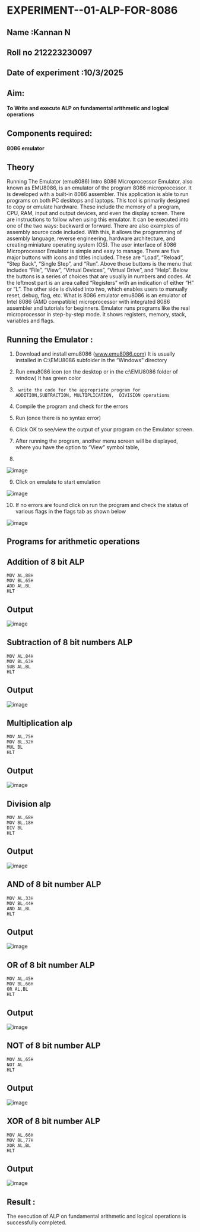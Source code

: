 # EXPERIMENT--01-ALP-FOR-8086
## Name :Kannan N
## Roll no 212223230097
## Date of experiment :10/3/2025





## Aim: 
#### To Write and execute ALP on fundamental arithmetic and logical operations
## Components required: 
#### 8086  emulator 
## Theory 
Running The Emulator (emu8086) Intro 8086 Microprocessor Emulator, also known as EMU8086, is an emulator of the program 8086 microprocessor. It is developed with a built-in 8086 assembler. This application is able to run programs on both PC desktops and laptops. This tool is primarily designed to copy or emulate hardware. These include the memory of a program, CPU, RAM, input and output devices, and even the display screen. There are instructions to follow when using this emulator. It can be executed into one of the two ways: backward or forward. There are also examples of assembly source code included. With this, it allows the programming of assembly language, reverse engineering, hardware architecture, and creating miniature operating system (OS). The user interface of 8086 Microprocessor Emulator is simple and easy to manage. There are five major buttons with icons and titles included. These are “Load”, “Reload”, “Step Back”, “Single Step”, and “Run”. Above those buttons is the menu that includes “File”, “View”, “Virtual Devices”, “Virtual Drive”, and “Help”. Below the buttons is a series of choices that are usually in numbers and codes. At the leftmost part is an area called “Registers” with an indication of either “H” or “L”. The other side is divided into two, which enables users to manually reset, debug, flag, etc. What is 8086 emulator emu8086 is an emulator of Intel 8086 (AMD compatible) microprocessor with integrated 8086 assembler and tutorials for beginners. Emulator runs programs like the real microprocessor in step-by-step mode. it shows registers, memory, stack, variables and flags.


 ## Running the Emulator :
1.	Download and install emu8086 (www.emu8086.com) It is usually installed in C:\EMU8086 subfolder in the “Windows” directory
2.	  Run  emu8086 icon (on the desktop or in the c:\EMU8086 folder of window) It has green color 
 
 
3.		write the code for the appropriate program for ADDITION,SUBTRACTION, MULTIPLICATION,  DIVISION operations 

4.	 Compile the program and check for the errors 
5.	Run (once there is no syntax error) 

6.	Click OK to see/view the output of your program on the Emulator screen. 


7.	After running the program, another menu screen will be displayed, where you have the option to “View” symbol table,
8.	 


![image](https://user-images.githubusercontent.com/36288975/189273263-d65baae9-4b8f-4723-afb3-c0ffa4052b04.png)











9.	Click on emulate to start emulation 








![image](https://user-images.githubusercontent.com/36288975/189273273-9bb36ec1-e2e8-4892-8d35-37707332bfdc.png)








10.	If no errors are found click on run the program and check the status of various flags in the flags tab as shown below 






![image](https://user-images.githubusercontent.com/36288975/189273277-113a2a33-4a40-4ff8-95a5-ecd3a1f504fe.png)







## Programs for arithmetic  operations

## Addition  of 8 bit ALP 
```
MOV AL,88H
MOV BL,65H
ADD AL,BL
HLT
```



## Output  
![image](https://github.com/user-attachments/assets/1b2cd8ff-4b95-40f3-af93-b7ac45b22ee4)

 
## Subtraction   of 8 bit numbers  ALP 
```
MOV AL,84H
MOV BL,63H
SUB AL,BL
HLT
```
 
## Output  
![image](https://github.com/user-attachments/assets/a8272f3b-ff42-437b-bbf6-0468132bca3a)


## Multiplication alp 
```
MOV AL,75H
MOV BL,32H
MUL BL
HLT
```

 ## Output 
 ![image](https://github.com/user-attachments/assets/ad2b05e2-aa26-4c5c-83e7-e804f0d00e38)


## Division alp 
```
MOV AL,68H
MOV BL,18H
DIV BL
HLT
```

## Output 
![image](https://github.com/user-attachments/assets/110168be-f6f7-4da4-802e-533d89bce9d8)


## AND of 8 bit number ALP
```
MOV AL,33H
MOV BL,44H
AND AL,BL
HLT
```

## Output
![image](https://github.com/user-attachments/assets/9f1de949-d5ab-472c-bfa9-7fd2d1a4447c)

## OR of 8 bit number ALP
```
MOV AL,45H
MOV BL,66H
OR AL,BL
HLT
```

## Output
![image](https://github.com/user-attachments/assets/36c89b0f-7b38-4147-8696-d8229a08d5fa)

## NOT of 8 bit number ALP
```
MOV AL,65H
NOT AL
HLT
```

## Output
![image](https://github.com/user-attachments/assets/df0c37b1-6c2a-4167-9f84-08a9c9fe7c51)

## XOR of 8 bit number ALP
```
MOV AL,66H
MOV BL,77H
XOR AL,BL
HLT
```

## Output
![image](https://github.com/user-attachments/assets/329af7c5-6c06-425f-86f9-031d02733419)



## Result :

The execution of ALP on fundamental arithmetic and logical operations is successfully completed.
 








